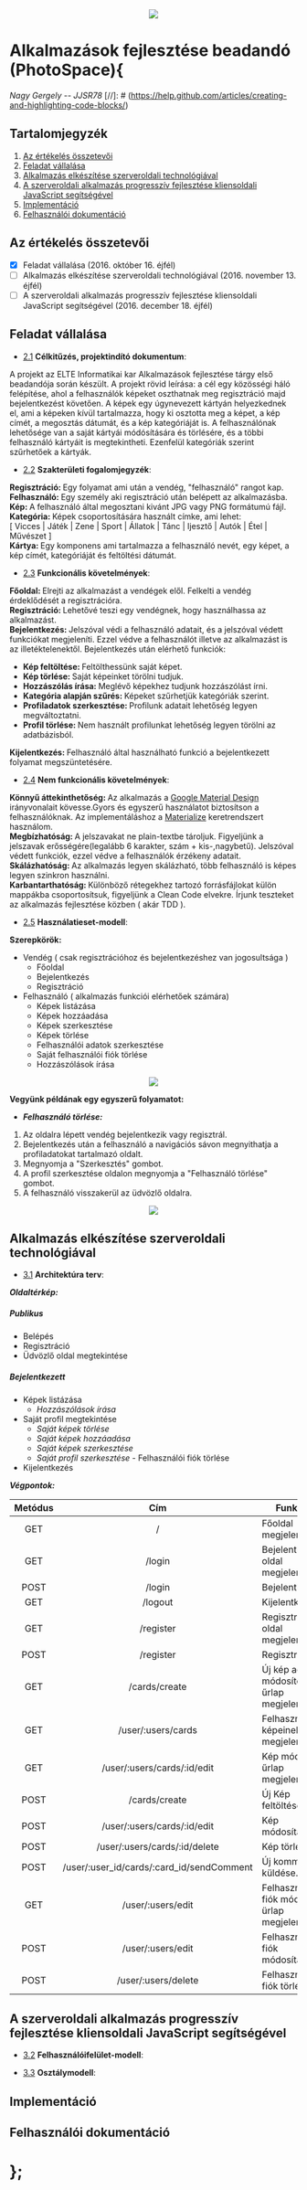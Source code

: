 <div align="center"><img src="[doc]images/icon_small.png"/></div>

# Alkalmazások fejlesztése beadandó (PhotoSpace){

*Nagy Gergely -- JJSR78*
[//]: # (https://help.github.com/articles/creating-and-highlighting-code-blocks/)
## Tartalomjegyzék

  1. [Az értékelés összetevői](#az-értékelés-összetevői)
  1. [Feladat vállalása](#feladat-vállalása)
  1. [Alkalmazás elkészítése szerveroldali technológiával](#alkalmazás-elkészítése-szerveroldali-technológiával)
  1. [A szerveroldali alkalmazás progresszív fejlesztése kliensoldali JavaScript segítségével](#a-szerveroldali-alkalmazás-progresszív-fejlesztése-kliensoldali-javascript-segítségével)
  1. [Implementáció](#implementáció)
  1. [Felhasználói dokumentáció](#felhasználói-dokumentáció)

## Az értékelés összetevői

- [x] Feladat vállalása (2016. október 16. éjfél)
- [ ] Alkalmazás elkészítése szerveroldali technológiával (2016. november 13. éjfél)
- [ ] A szerveroldali alkalmazás progresszív fejlesztése kliensoldali JavaScript segítségével (2016. december 18. éjfél)

## Feladat vállalása

<a name="cel"></a><a name="2.1"></a>
- [2.1](#cel) **Célkitűzés, projektindító dokumentum**: 

A projekt az ELTE Informatikai kar Alkalmazások fejlesztése tárgy első beadandója során készült. A projekt rövid leírása: a cél egy közösségi háló felépítése, ahol a felhasználók képeket oszthatnak meg regisztráció majd bejelentkezést követően. A képek egy úgynevezett kártyán helyezkednek el, ami a képeken kívül tartalmazza, hogy ki osztotta meg a képet, a kép címét, a megosztás dátumát, és a kép kategóriáját is. A felhasználónak lehetősége van a saját kártyái módósítására és törlésére, és a többi felhasználó kártyáit is megtekintheti. Ezenfelül kategóriák szerint szűrhetőek a kártyák.

<a name="fogalom"></a><a name="2.2"></a>
- [2.2](#fogalom) **Szakterületi fogalomjegyzék**: 

<b>Regisztráció: </b>Egy folyamat ami után a vendég, "felhasználó" rangot kap.<br>
<b>Felhasználó: </b>Egy személy aki regisztráció után belépett az alkalmazásba.<br>
<b>Kép: </b>A felhasználó által megosztani kivánt JPG vagy PNG formátumú fájl.<br>
<b>Kategória: </b>Képek csoportosítására használt címke, ami lehet:<br>
  [ Vicces | Játék | Zene | Sport | Állatok | Tánc | Ijesztő | Autók | Étel | Művészet ]</br>
<b>Kártya: </b>Egy komponens ami tartalmazza a felhasználó nevét, egy képet, a kép címét, kategóriáját és feltöltési dátumát.<br>

<a name="funkc"></a><a name="2.3"></a>
- [2.3](#funkc) **Funkcionális követelmények**: 

<b>Főoldal: </b>Elrejti az alkalmazást a vendégek elől. Felkelti a vendég érdeklődését a regisztrációra. <br>
<b>Regisztráció: </b>Lehetővé teszi egy vendégnek, hogy használhassa az alkalmazást. <br>
<b>Bejelentkezés: </b>Jelszóval védi a felhasználó adatait, és a jelszóval védett funkciókat megjeleníti. Ezzel védve a felhasználót illetve az alkalmazást is az illetéktelenektől. Bejelentkezés után elérhető funkciók: <br>
  - <b>Kép feltöltése: </b>Feltölthessünk saját képet. <br>
  - <b>Kép törlése: </b>Saját képeinket törölni tudjuk. <br>
  - <b>Hozzászólás írása: </b>Meglévő képekhez tudjunk hozzászólást írni. <br>
  - <b>Kategória alapján szűrés: </b>Képeket szűrhetjük kategóriák szerint. <br>
  - <b>Profiladatok szerkesztése: </b>Profilunk adatait lehetőség legyen megváltoztatni. <br>
  - <b>Profil törlése: </b>Nem használt profilunkat lehetőség legyen törölni az adatbázisból. <br>
  
<b>Kijelentkezés: </b>Felhasználó által használható funkció a bejelentkezett folyamat megszüntetésére. <br>
  
<a name="nemfunkc"></a><a name="2.4"></a>
- [2.4](#nemfunkc) **Nem funkcionális követelmények**: 

<b>Könnyű áttekinthetőség: </b>Az alkalmazás a <a href="https://material.google.com/">Google Material Design</a> irányvonalait kövesse.Gyors és egyszerű használatot biztosítson a felhasználóknak. Az implementáláshoz a <a href="http://materializecss.com/">Materialize</a> keretrendszert használom.<br>
<b>Megbízhatóság: </b>A jelszavakat ne plain-textbe tároljuk. Figyeljünk a jelszavak erősségére(legalább 6 karakter, szám + kis-,nagybetű). Jelszóval védett funkciók, ezzel védve a felhasználók érzékeny adatait. <br>
<b>Skálázhatóság: </b>Az alkalmazás legyen skálázható, több felhasználó is képes legyen szinkron használni. <br>
<b>Karbantarthatóság: </b>Különböző rétegekhez tartozó forrásfájlokat külön mappákba csoportosítsuk, figyeljünk a Clean Code elvekre. Írjunk teszteket az alkalmazás fejlesztése közben ( akár TDD ).

<a name="hasznal"></a><a name="2.5"></a>
- [2.5](#hasznal) **Használatieset-modell**: 

**Szerepkörök:**

 - Vendég ( csak regisztrációhoz és bejelentkezéshez van jogosultsága )
	 - Főoldal
	 - Bejelentkezés
	 - Regisztráció
 - Felhasználó ( alkalmazás funkciói elérhetőek számára)
	 - Képek listázása
	 - Képek hozzáadása
	 - Képek szerkesztése
	 - Képek törlése
	 - Felhasználói adatok szerkesztése
	 - Saját felhasználói fiók törlése
	 - Hozzászólások írása

<div align="center"><img src="[doc]images/hasznalatieset_diagram.png"/></div>

**Vegyünk példának egy egyszerű folyamatot:**

 - ***Felhasználó törlése:***
 
 1. Az oldalra lépett vendég bejelentkezik vagy regisztrál.
 2. Bejelentkezés után a felhasználó a navigációs sávon megnyithatja a profiladatokat tartalmazó oldalt.
 3. Megnyomja a "Szerkesztés" gombot.
 4. A profil szerkesztése oldalon megnyomja a "Felhasználó törlése" gombot.
 5. A felhasználó visszakerül az üdvözlő oldalra.

<div align="center"><img src="[doc]images/profil_torles_folyamat.png"/></div>

## Alkalmazás elkészítése szerveroldali technológiával

<a name="arch"></a><a name="3.1"></a>
- [3.1](#arch) **Architektúra terv**:

***Oldaltérkép:***

##### Publikus
- Belépés
- Regisztráció
- Üdvözlő oldal megtekintése

##### Bejelentkezett
- Képek listázása
	- *Hozzászólások írása* 
- Saját profil megtekintése
	- *Saját képek törlése*
	- *Saját képek hozzáadása*
	- *Saját képek szerkesztése*
	- *Saját profil szerkesztése*
	      - Felhasználói fiók törlése 
- Kijelentkezés

***Végpontok:***

| Metódus | Cím | Funkció|
|:-------:|:---:|--------|
|GET|/|Főoldal megjelenítése.
|GET|/login|Bejelentkező oldal megjelenítése.
|POST|/login|Bejelentkezés.
|GET|/logout|Kijelentkezés.
|GET|/register|Regisztrációs oldal megjelenítése.
|POST|/register|Regisztráció.
|GET|/cards/create|Új kép adatait módosító űrlap megjelenítése.
|GET|/user/:users/cards|Felhasználó képeinek megjelenítés.
|GET|/user/:users/cards/:id/edit|Kép módosító űrlap megjelenítése.
|POST|/cards/create|Új Kép feltöltése.
|POST|/user/:users/cards/:id/edit|Kép módosítása.
|POST|/user/:users/cards/:id/delete|Kép törlése.
|POST|/user/:user_id/cards/:card_id/sendComment|Új komment küldése.
|GET|/user/:users/edit|Felhasználói fiók módosító ürlap megjelenítése.
|POST|/user/:users/edit|Felhasználói fiók módosítása.
|POST|/user/:users/delete|Felhasználói fiók törlése.

## A szerveroldali alkalmazás progresszív fejlesztése kliensoldali JavaScript segítségével

<a name="felulet"></a><a name="3.2"></a>
- [3.2](#felulet) **Felhasználóifelület-modell**:


<a name="osztalymodell"></a><a name="3.3"></a>
- [3.3](#osztalymodell) **Osztálymodell**:

## Implementáció

## Felhasználói dokumentáció



# };
